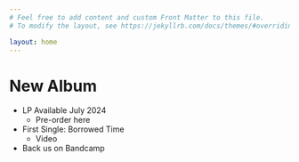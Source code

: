 ```yaml
---
# Feel free to add content and custom Front Matter to this file.
# To modify the layout, see https://jekyllrb.com/docs/themes/#overriding-theme-defaults

layout: home
---
```


# New Album

-   LP Available July 2024
    -   Pre-order here
-   First Single: Borrowed Time
    -   Video
-   Back us on Bandcamp
